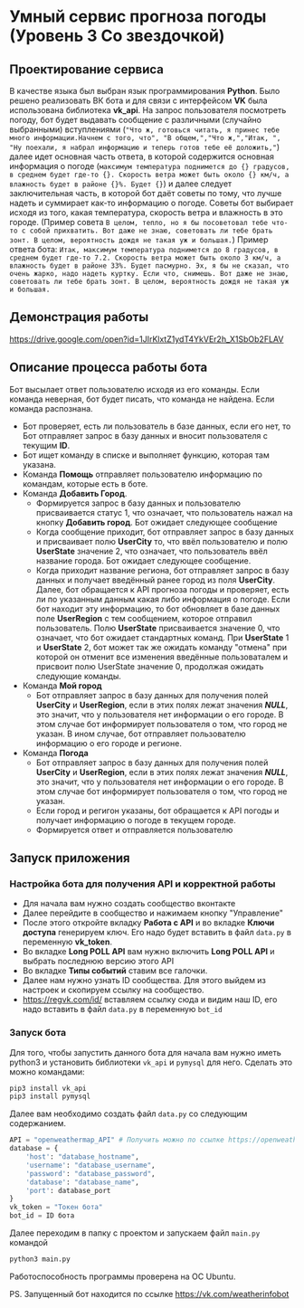 # Умный сервис прогноза погоды (Уровень 3 Со звездочкой)
## Проектирование сервиса
  В качестве языка был выбран язык программирования **Python**. Было решено реализовать ВК бота и для связи с интерфейсом **VK** была использована библиотека **vk_api**. На запрос пользователя посмотреть погоду, бот будет выдавать сообщение с различными (случайно выбранными) вступлениями (```"Что ж, готовься читать, я принес тебе много информации.Начнем с того, что", "В общем,","Что ж,","Итак, ", "Ну поехали, я набрал информацию и теперь готов тебе её доложить,"```) далее идет основная часть ответа, в которой содержится основная информация о погоде (```максимум температура поднимется до {} градусов, в среднем будет где-то {}. Скорость ветра может быть около {} км/ч, а влажность будет в районе {}%. Будет {}```) и далее следует заключительная часть, в которой бот даёт советы по тому, что лучше надеть и суммирает как-то информацию о погоде. Советы бот выбирает исходя из того, какая температура, скорость ветра и влажность в это городе. (Пример совета ```В целом, тепло, но я бы посоветовал тебе что-то с собой прихватить. Вот даже не знаю, советовать ли тебе брать зонт. В целом, вероятность дождя не такая уж и большая.```)
Пример ответа бота: ```Итак, максимум температура поднимется до 8 градусов, в среднем будет где-то 7.2. Скорость ветра может быть около 3 км/ч, а влажность будет в районе 33%. Будет пасмурно. Эх, я бы не сказал, что очень жарко, надо надеть куртку. Если что, снимешь. Вот даже не знаю, советовать ли тебе брать зонт. В целом, вероятность дождя не такая уж и большая.```
## Демонстрация работы
https://drive.google.com/open?id=1JIrKlxtZ1ydT4YkVEr2h_X1SbOb2FLAV
## Описание процесса работы бота
  Бот высылает ответ пользователю исходя из его команды. Если команда неверная, бот будет писать, что команда не найдена. Если команда распознана.
  + Бот проверяет, есть ли пользователь в базе данных, если его нет, то Бот отправляет запрос в базу данных и вносит пользователя с текущим **ID**.
  + Бот ищет команду в списке и выполняет функцию, которая там указана.
  + Команда **Помощь** отправляет пользователю информацию по командам, которые есть в боте.
  + Команда **Добавить Город**.
    + Формируется запрос в базу данных и пользователю присваивается статус 1, что означает, что пользователь нажал на кнопку **Добавить город**. Бот ожидает следующее сообщение
    + Когда сообщение приходит, бот отправляет запрос в базу данных и присваивает полю **UserCity** то, что ввёл пользователю и полю **UserState** значение 2, что означает, что пользователь ввёл название города. Бот ожидает следующее сообщение.
    + Когда приходит название региона, бот отправляет запрос в базу данных и получает введённый ранее город из поля **UserCity**. Далее, бот обращается к API прогноза погоды и проверяет, есть ли по указанным данным какая либо информация о погоде. Если бот находит эту информацию, то бот обновляет в базе данных поле **UserRegion** с тем сообщением, которое отправил пользователь. Полю **UserState** присваивается значение 0, что означает, что бот ожидает стандартных команд. При **UserState** 1 и **UserState** 2, бот может так же ожидать команду "отмена" при которой он отменит все изменения введённые пользоваталем и присвоит полю UserState значение 0, продолжая ожидать следующие команды.
  + Команда **Мой город**
    + Бот отправляет запрос в базу данных для получения полей **UserCity** и **UserRegion**, если в этих полях лежат значения ***NULL***, это значит, что у пользователя нет информации о его городе. В этом случае бот информирует пользователя о том, что город не указан. В ином случае, бот отправляет пользователю информацию о его городе и регионе.
  + Команда **Погода**
    + Бот отправляет запрос в базу данных для получения полей **UserCity** и **UserRegion**, если в этих полях лежат значения ***NULL***, это значит, что у пользователя нет информации о его городе. В этом случае бот информирует пользователя о том, что город не указан.
    + Если город и регигон указаны, бот обращается к API погоды и получает информацию о погоде в текущем городе. 
    + Формируется ответ и отправляется пользователю
## Запуск приложения
### Настройка бота для получения API и корректной работы
 - Для начала вам нужно создать сообщество вконтакте
 - Далее перейдите в сообщество и нажимаем кнопку "Управление"
 - После этого откройте вкладку **Работа с API** и во вкладке **Ключи доступа** генерируем ключ. Его надо будет вставить в файл ```data.py``` в переменную **vk_token**.
 - Во вкладке **Long POLL API** вам нужно включить **Long POLL API** и выбрать последнюю версию этого API
 - Во вкладке **Типы событий** ставим все галочки.
 - Далее нам нужно узнать ID сообщества. Для этого выйдем из настроек и скопируем ссылку на сообщество.
 - https://regvk.com/id/ вставляем ссылку сюда и видим наш ID, его надо вставить в файл ```data.py``` в переменную ```bot_id```
### Запуск бота
Для того, чтобы запустить данного бота для начала вам нужно иметь python3 и установить библиотеки ```vk_api``` и ```pymysql``` для него.
Сделать это можно командами:
``` bash
pip3 install vk_api 
pip3 install pymysql
```
Далее вам необходимо создать файл ```data.py``` со следующим содержанием.
``` python
API = "openweathermap_API" # Получить можно по ссылке https://openweathermap.org/api
database = {
    'host': "database_hostname",
    'username': "database_username",
    'password': "database_password",
    'database': "database_name",
    'port': database_port
}
vk_token = "Токен бота"
bot_id = ID бота
```
Далее переходим в папку с проектом и запускаем файл ```main.py``` командой
```bash
python3 main.py
```
Работоспособность программы проверена на OC Ubuntu.

PS. Запущенный бот находится по ссылке https://vk.com/weatherinfobot 
